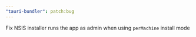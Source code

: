 ```yaml
---
"tauri-bundler": patch:bug
---
```


Fix NSIS installer runs the app as admin when using `perMachine` install mode
